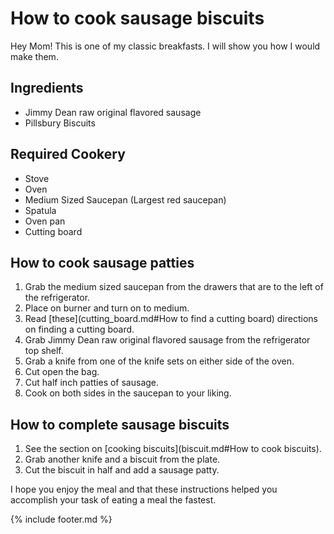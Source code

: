 # How to cook sausage biscuits

Hey Mom! This is one of my classic breakfasts. I will show you how I would make them.

## Ingredients

-   Jimmy Dean raw original flavored sausage
-   Pillsbury Biscuits

## Required Cookery

-   Stove
-   Oven
-   Medium Sized Saucepan (Largest red saucepan)
-   Spatula
-   Oven pan
-   Cutting board

## How to cook sausage patties

1.  Grab the medium sized saucepan from the drawers that are to the left of the refrigerator.
2.  Place on burner and turn on to medium.
3.  Read [these](cutting_board.md#How to find a cutting board) directions on finding a cutting board.
4.  Grab Jimmy Dean raw original flavored sausage from the refrigerator top shelf.
5.  Grab a knife from one of the knife sets on either side of the oven.
6.  Cut open the bag.
7.  Cut half inch patties of sausage.
8.  Cook on both sides in the saucepan to your liking.

## How to complete sausage biscuits

1.  See the section on [cooking biscuits](biscuit.md#How to cook biscuits).
2.  Grab another knife and a biscuit from the plate.
3.  Cut the biscuit in half and add a sausage patty.

I hope you enjoy the meal and that these instructions helped you accomplish your task of eating a meal the fastest.

{% include footer.md %}
